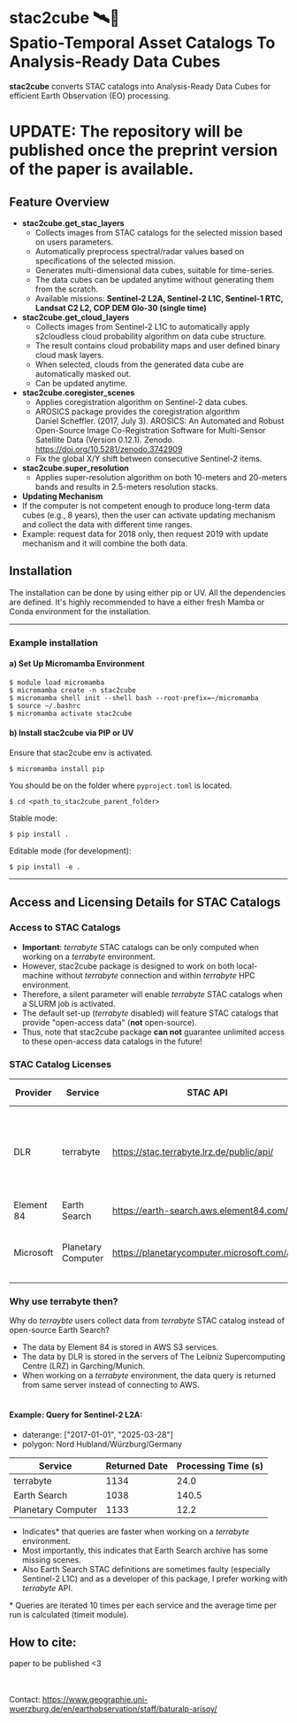 # stac2cube 🛰️🧊<br> Spatio-Temporal Asset Catalogs To Analysis-Ready Data Cubes
**stac2cube** converts STAC catalogs into Analysis-Ready Data Cubes for efficient Earth Observation (EO) processing.

# UPDATE: The repository will be published once the preprint version of the paper is available. 

## Feature Overview
- **stac2cube.get_stac_layers**
    - Collects images from STAC catalogs for the selected mission based on users parameters.
    - Automatically preprocess spectral/radar values based on specifications of the selected mission.
    - Generates multi-dimensional data cubes, suitable for time-series.
    - The data cubes can be updated anytime without generating them from the scratch.
    - Available missions: **Sentinel-2 L2A, Sentinel-2 L1C, Sentinel-1 RTC, Landsat C2 L2, COP DEM Glo-30 (single time)**
- **stac2cube.get_cloud_layers**
    - Collects images from Sentinel-2 L1C to automatically apply s2cloudless cloud probability algorithm on data cube structure.
    - The result contains cloud probability maps and user defined binary cloud mask layers.
    - When selected, clouds from the generated data cube are automatically masked out.
    - Can be updated anytime.
- **stac2cube.coregister_scenes**
    - Applies coregistration algorithm on Sentinel-2 data cubes.
    - AROSICS package provides the coregistration algorithm<br>
    Daniel Scheffler. (2017, July 3). AROSICS: An Automated and Robust Open-Source Image Co-Registration Software for Multi-Sensor Satellite Data (Version 0.12.1). Zenodo. https://doi.org/10.5281/zenodo.3742909
    - Fix the global X/Y shift between consecutive Sentinel-2 items.
 - **stac2cube.super_resolution**
    - Applies super-resolution algorithm on both 10-meters and 20-meters bands and results in 2.5-meters resolution stacks.
 - **Updating Mechanism**
  - If the computer is not competent enough to produce long-term data cubes (e.g., 8 years), then the user can activate updating mechanism and collect the data with different time ranges.
  - Example: request data for 2018 only, then request 2019 with update mechanism and it will combine the both data. 
    


## Installation

The installation can be done by using either pip or UV. All the dependencies are defined. It's highly recommended to have a either fresh Mamba or Conda environment for the installation.

---



### Example installation

#### a) Set Up Micromamba Environment
    $ module load micromamba
    $ micromamba create -n stac2cube
    $ micromamba shell init --shell bash --root-prefix=~/micromamba
    $ source ~/.bashrc
    $ micromamba activate stac2cube

#### b) Install stac2cube via PIP or UV
Ensure that stac2cube env is activated.

    $ micromamba install pip
You should be on the folder where `pyproject.toml` is located.

    $ cd <path_to_stac2cube_parent_folder>

Stable mode:<br>

    $ pip install .

Editable mode (for development):<br>

    $ pip install -e .

---


## Access and Licensing Details for STAC Catalogs

### Access to STAC Catalogs

- **Important**: _terrabyte_ STAC catalogs can be only computed when working on a _terrabyte_ environment.<br>
- However, stac2cube package is designed to work on both local-machine without _terrabyte_ connection and within _terrabyte_ HPC environment.<br>
- Therefore, a silent parameter will enable _terrabyte_ STAC catalogs when a SLURM job is activated.<br>
- The default set-up (_terrabyte_ disabled) will feature STAC catalogs that provide "open-access data" (**not** open-source).<br>
- Thus, note that stac2cube package **can not** guarantee unlimited access to these open-access data catalogs in the future!

### STAC Catalog Licenses

| Provider   | Service           | STAC API                                        | License                                                                                      | Open-Access | Open-Source |
|------------|-------------------|-------------------------------------------------|----------------------------------------------------------------------------------------------|-------------|-------------|
| DLR        | terrabyte         | https://stac.terrabyte.lrz.de/public/api/       | MIT License Copyright (c) 2024 Deutsches Zentrum für Luft- und Raumfahrt e.V.                | No          | No          |
| Element 84 | Earth Search      | https://earth-search.aws.element84.com/v1/      | Apache License 2.0                                                                           | Yes         | Yes         |
| Microsoft  | Planetary Computer| https://planetarycomputer.microsoft.com/api/    | MIT License Copyright (c) Microsoft Corporation.                                             | Yes         | No          |

### Why use terrabyte then?

Why do _terraybte_ users collect data from _terrabyte_ STAC catalog instead of  open-source Earth Search?

- The data by Element 84 is stored in AWS S3 services. 
- The data by DLR is stored in the servers of The Leibniz Supercomputing Centre (LRZ) in Garching/Munich.
- When working on a _terrabyte_ environment, the data query is returned from same server instead of connecting to AWS. <br><br>

#### **Example**: Query for Sentinel-2 L2A: 
- daterange: ["2017-01-01", "2025-03-28"]
- polygon: Nord Hubland/Würzburg/Germany<br>

| Service          | Returned Date  | Processing Time (s)|
|------------------|----------------|--------------------|
|terrabyte         | 1134           | 24.0               |
|Earth Search      | 1038           | 140.5              |
|Planetary Computer| 1133           | 12.2               |

- Indicates* that queries are faster when working on a _terrabyte_ environment.
- Most importantly, this indicates that Earth Search archive has some missing scenes.
- Also Earth Search STAC definitions are sometimes faulty (especially Sentinel-2 L1C) and as a developer of this package, I prefer working with _terrabyte_ API.

\* Queries are iterated 10 times per each service and the average time per run is calculated (timeit module).

## How to cite:
paper to be published <3

<br><br>
Contact: https://www.geographie.uni-wuerzburg.de/en/earthobservation/staff/baturalp-arisoy/
